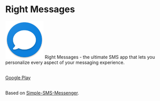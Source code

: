 # Right Messages
<img alt="Logo" src="app/src/main/res/drawable/ic_launcher.png" width="120" />
Right Messages - the ultimate SMS app that lets you personalize every aspect of your messaging experience. </br> </br>

<a href="https://play.google.com/store/apps/details?id=com.goodwy.smsmessenger">Google Play</a></br></br>

Based on <a href="https://github.com/SimpleMobileTools/Simple-SMS-Messenger">Simple-SMS-Messenger</a>.</br>
